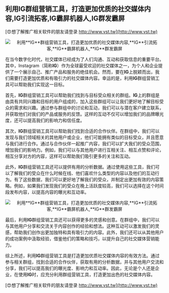 ## **利用**IG**群组营销工具，打造更加优质的社交媒体内容,**IG**引流拓客,**IG**霸屏机器人,**IG**群发霸屏**

[😍想了解推广相关软件的朋友请登录 http://www.vst.tw](http://www.vst.tw)

 <center><img src="https://vst.tw/MP4/tuiguang/png/5.png" alt="利用**IG**群组营销工具，打造更加优质的社交媒体内容,**IG**引流拓客,**IG**霸屏机器人,**IG**群发霸屏"></center>

在当今数字化时代，社交媒体已经成为了人们沟通、互动和获取信息的重要平台。其中，Instagram（简称**IG**）作为全球最受欢迎的社交媒体之一，为个人和企业提供了一个展示自己、推广产品和服务的绝佳机会。然而，要在**IG**上脱颖而出，我们需要打造更加优质和有吸引力的社交媒体内容。幸运的是，利用**IG**群组营销工具可以帮助我们实现这一目标。

首先，**IG**群组营销工具可以帮助我们找到与目标受众相关的群组。**IG**上的群组是由具有共同兴趣和目标的用户组成的，加入这些群组可以让我们更好地了解目标受众的需求和兴趣。通过参与群组中的讨论和互动，我们可以与潜在客户建立联系，并获取他们对我们的产品或服务的反馈。这样的互动不仅可以增加我们的品牌曝光度，还可以提高我们的影响力和信任度。

其次，**IG**群组营销工具可以帮助我们找到合适的合作伙伴。在群组中，我们可以发现与我们领域相关的其他用户或企业，他们可能拥有类似的目标受众，并且愿意与我们进行合作。通过与合作伙伴一起推广内容，我们可以扩大我们的受众范围，增加我们的影响力。例如，我们可以与其他用户进行互相关注、相互点赞和评论，相互分享对方的内容，这样可以帮助我们吸引更多的关注和互动。

此外，**IG**群组营销工具还可以提供有用的分析数据。通过使用这些工具，我们可以了解我们的受众在什么时候在线、他们喜欢什么类型的内容以及他们的互动行为。有了这些数据，我们可以更好地了解我们的受众，并制定出更加有效的内容策略。例如，如果我们发现我们的受众在晚上活跃度较高，我们可以选择在这个时间段发布内容，以提高内容的曝光和互动率。

 <center><img src="https://vst.tw/MP4/tuiguang/png/2.png" alt="利用**IG**群组营销工具，打造更加优质的社交媒体内容,**IG**引流拓客,**IG**霸屏机器人,**IG**群发霸屏"></center>

最后，利用**IG**群组营销工具还可以获得更多的灵感和创意。在群组中，我们可以与其他用户分享和交流关于内容创作的经验和想法。这种互动可以激发我们的灵感，帮助我们创作出更加独特和具有吸引力的内容。此外，我们还可以从其他用户的成功案例中汲取经验，借鉴他们的策略和技巧，以提升自己的社交媒体营销能力。

综上所述，利用**IG**群组营销工具是打造更加优质社交媒体内容的有效方法。通过参与相关群组，找到合适的合作伙伴，获取有用的分析数据，并与其他用户交流和分享，我们可以提高我们的曝光度、影响力和互动率。因此，无论是个人还是企业，在使用**IG**时，应充分利用群组营销工具，打造更加出色的社交媒体内容。

[😍想了解推广相关软件的朋友请登录 http://www.vst.tw](http://www.vst.tw)



